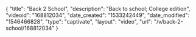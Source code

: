 {
    "title": "Back 2 School",
    "description": "Back to school; College edition",
    "videoid": "168812034",
    "date_created": "1533242449",
    "date_modified": "1546466828",
    "type": "captivate",
    "layout": "video",
    "url": "\/v\/back-2-school\/168812034"
}